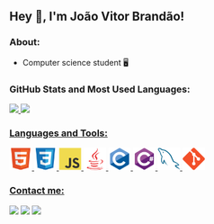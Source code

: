 ## Hey 👋, I'm João Vitor Brandão!

### About: 

+ Computer science student 🖥️

<div>

### GitHub Stats and Most Used Languages:
 
  <div>
  <a href="https://github.com/joaovitorbrandao7">
  <img height="160em" src="https://github-readme-stats.vercel.app/api?username=joaovitorbrandao7&show_icons=true&theme=radical&include_all_commits=true&count_private=true"/>
  <img height="160em" src="https://github-readme-stats.vercel.app/api/top-langs/?username=joaovitorbrandao7&layout=compact&langs_count=16&theme=radical"/>
<div>

   </div> 
 <h3 align="left">Languages and Tools:</h3>

<p align="left">
  <img height="40" src="https://raw.githubusercontent.com/devicons/devicon/master/icons/html5/html5-original.svg">
       <img height="40" src="https://raw.githubusercontent.com/devicons/devicon/master/icons/css3/css3-original.svg">
       <img height="40" src="https://raw.githubusercontent.com/devicons/devicon/master/icons/javascript/javascript-original.svg">
      <img height="40" src="https://raw.githubusercontent.com/devicons/devicon/master/icons/java/java-plain.svg">
        <img src="https://raw.githubusercontent.com/devicons/devicon/master/icons/c/c-original.svg" alt="c" width="40" height="40"/> 
     </a> <a href="https://www.w3schools.com/css/" target="_blank"> 
       <img height="40" src="https://raw.githubusercontent.com/devicons/devicon/master/icons/csharp/csharp-original.svg">
      <img height="40" src="https://raw.githubusercontent.com/devicons/devicon/master/icons/mysql/mysql-original.svg">
    <img height="40" src="https://raw.githubusercontent.com/devicons/devicon/master/icons/git/git-original.svg">
    
</p>


### Contact me:

 <div>
   <a href="https://discord.com/channels/861678327164829726" target="_blank"><img src="https://img.shields.io/badge/Discord-7289DA?style=for-the-badge&logo=discord&logoColor=white" target="_blank"></a> 
  <a href = "mailto: joaovitor.brandao21@outlook.com"><img src="https://img.shields.io/badge/-Gmail-%23EA4335?style=for-the-badge&logo=gmail&logoColor=white" target="_blank"></a>
  <a href="https://www.linkedin.com/in/jo%C3%A3o-vitor-brand%C3%A3o-1a3a151b6/" target="_blank"><img src="https://img.shields.io/badge/-LinkedIn-%230077B5?style=for-the-badge&logo=linkedin&logoColor=white" target="_blank"></a>
</div>

